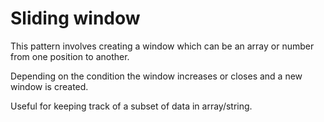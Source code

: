 # Sliding window

This pattern involves creating a window which can be an array or number from one position to another.

Depending on the condition the window increases or closes and a new window is created.

Useful for keeping track of a subset of data in array/string.

